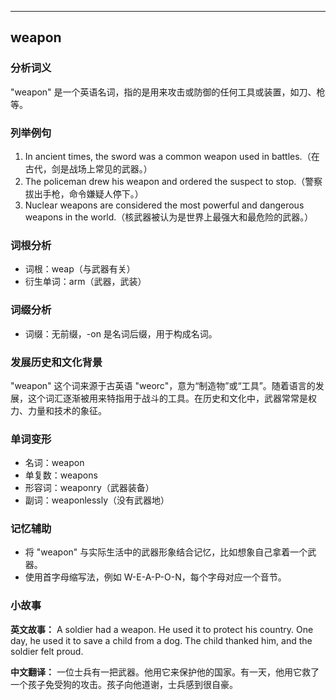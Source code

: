 
---------------
## weapon
### 分析词义
"weapon" 是一个英语名词，指的是用来攻击或防御的任何工具或装置，如刀、枪等。

### 列举例句
1. In ancient times, the sword was a common weapon used in battles.（在古代，剑是战场上常见的武器。）
2. The policeman drew his weapon and ordered the suspect to stop.（警察拔出手枪，命令嫌疑人停下。）
3. Nuclear weapons are considered the most powerful and dangerous weapons in the world.（核武器被认为是世界上最强大和最危险的武器。）

### 词根分析
- 词根：weap（与武器有关）
- 衍生单词：arm（武器，武装）

### 词缀分析
- 词缀：无前缀，-on 是名词后缀，用于构成名词。

### 发展历史和文化背景
"weapon" 这个词来源于古英语 "weorc"，意为“制造物”或“工具”。随着语言的发展，这个词汇逐渐被用来特指用于战斗的工具。在历史和文化中，武器常常是权力、力量和技术的象征。

### 单词变形
- 名词：weapon
- 单复数：weapons
- 形容词：weaponry（武器装备）
- 副词：weaponlessly（没有武器地）

### 记忆辅助
- 将 "weapon" 与实际生活中的武器形象结合记忆，比如想象自己拿着一个武器。
- 使用首字母缩写法，例如 W-E-A-P-O-N，每个字母对应一个音节。

### 小故事
**英文故事：**
A soldier had a weapon. He used it to protect his country. One day, he used it to save a child from a dog. The child thanked him, and the soldier felt proud.

**中文翻译：**
一位士兵有一把武器。他用它来保护他的国家。有一天，他用它救了一个孩子免受狗的攻击。孩子向他道谢，士兵感到很自豪。

